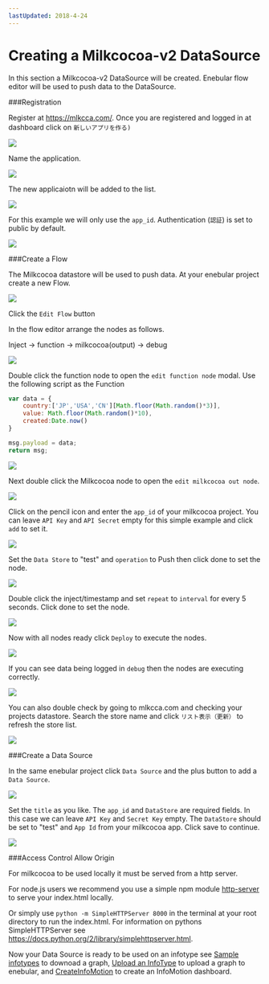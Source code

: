 ```yaml
---
lastUpdated: 2018-4-24
---
```


# Creating a Milkcocoa-v2 DataSource 

In this section a Milkcocoa-v2 DataSource will be created. 
Enebular flow editor will be used to push data to the DataSource. 

###Registration

Register at https://mlkcca.com/. 
Once you are registered and logged in at dashboard click on `新しいアプリを作る)`　

![](/_asset/images/InfoMotion/datasources/milkcocoa-v2/app-list.png) 


Name the application. 

![](/_asset/images/InfoMotion/datasources/milkcocoa-v2/name-app.png) 

The new applicaiotn will be added to the list. 

![](/_asset/images/InfoMotion/datasources/milkcocoa-v2/new-app-list.png) 

For this example we will only use the `app_id`. 
Authentication (`認証`) is set to public by default. 

![](/_asset/images/InfoMotion/datasources/milkcocoa-v2/app-dashboard.png) 


###Create a Flow 

The Milkcocoa datastore will be used to push data.
At your enebular project create a new Flow. 

![](/_asset/images/InfoMotion/datasources/milkcocoa-v2/create-flow.png)

Click the `Edit Flow` button 

In the flow editor arrange the nodes as follows. 

Inject -> function -> milkcocoa(output) -> debug 

![](/_asset/images/InfoMotion/datasources/milkcocoa-v2/flow.png)

Double click the function node to open the `edit function node` modal. 
Use the following script as the Function

```javascript
var data = {
    country:['JP','USA','CN'][Math.floor(Math.random()*3)],
    value: Math.floor(Math.random()*10),
    created:Date.now()
}

msg.payload = data; 
return msg;
```

![](/_asset/images/InfoMotion/datasources/milkcocoa-v2/function-node.png)


Next double click the Milkcocoa node to open the `edit milkcocoa out node`. 

![](/_asset/images/InfoMotion/datasources/milkcocoa-v2/edit-milkcocoa-node.png) 

Click on the pencil icon and enter the `app_id` of your milkcocoa project. 
You can leave `API Key` and `API Secret` empty for this simple example and 
click `add` to set it. 

![](/_asset/images/InfoMotion/datasources/milkcocoa-v2/set-app-id.png) 


Set the `Data Store` to "test" and `operation` to Push then click done to set the node. 

![](/_asset/images/InfoMotion/datasources/milkcocoa-v2/milkcocoa-node-settings.png) 


Double click the inject/timestamp and set `repeat` to `interval` for every 5 seconds. 
Click done to set the node. 

![](/_asset/images/InfoMotion/datasources/milkcocoa-v2/timestamp-node.png) 


Now with all nodes ready click `Deploy` to execute the nodes. 

![](/_asset/images/InfoMotion/datasources/milkcocoa-v2/deploybutton.png) 


If you can see data being logged in `debug` then the nodes are executing correctly. 

![](/_asset/images/InfoMotion/datasources/milkcocoa-v2/debug-log.png) 

You can also double check by going to mlkcca.com  and checking your projects datastore.
Search the store name and click `リスト表示（更新）` to refresh the store list. 

![](/_asset/images/InfoMotion/datasources/milkcocoa-v2/store.png) 

###Create a Data Source 

In the same enebular project click `Data Source` and the plus button to add a 
`Data Source`. 

![](/_asset/images/InfoMotion/datasources/milkcocoa-v2/data-source.png) 


Set the `title` as you like. The `app_id` and `DataStore` are required fields. 
In this case we can leave `API Key` and `Secret Key` empty. 
The `DataStore` should be set to "test" and `App Id` from your milkcocoa app. 
Click save to continue. 

![](/_asset/images/InfoMotion/datasources/milkcocoa-v2/settings.png) 


###Access Control Allow Origin 

For milkcocoa to be used locally it must be 
served from a http server. 

For node.js users we recommend you use a simple npm module [http-server](https://www.npmjs.com/package/http-server) to serve your index.html locally. 

Or simply use 
`python -m SimpleHTTPServer 8000` in the terminal at your root directory to run the index.html.
For information on pythons SimpleHTTPServer see 
https://docs.python.org/2/library/simplehttpserver.html. 

Now your Data Source is ready to be used on an infotype see 
[Sample infotypes](./SampleInfoTypes.md) to downoad a graph, 
[Upload an InfoType](./UploadInfoType.md) to upload a graph to enebular, 
and [CreateInfoMotion](/.CreateInfoMotion.md) to create an InfoMotion dashboard. 

